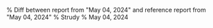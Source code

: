 % Diff between report from "May 04, 2024" and reference report from "May 04, 2024"
% Strudy
% May 04, 2024


